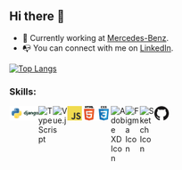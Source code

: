 ## Hi there 👋

<!--
**redkites/redkites** is a ✨ _special_ ✨ repository because its `README.md` (this file) appears on your GitHub profile.

Here are some ideas to get you started:

- 🔭 I’m currently working on ...
- 🌱 I’m currently learning ...
- 👯 I’m looking to collaborate on ...
- 🤔 I’m looking for help with ...
- 💬 Ask me about ...
- 📫 How to reach me: ...
- 😄 Pronouns: ...
- ⚡ Fun fact: ...
-->

- :office: Currently working at [Mercedes-Benz](https://www.mercedes-benz.com/).
- :mailbox_with_no_mail: You can connect with me on [LinkedIn](https://github.com/redkites).

[![Top Langs](https://github-readme-stats.vercel.app/api/top-langs/?username=redkites&layout=compact&langs_count=5&hide=java)](https://github.com/anuraghazra/github-readme-stats)

### Skills:
<img align="left" alt="Python" width="26px" src="https://raw.githubusercontent.com/github/explore/80688e429a7d4ef2fca1e82350fe8e3517d3494d/topics/python/python.png" />
<img align="left" alt="Django" width="26px" src="https://raw.githubusercontent.com/github/explore/80688e429a7d4ef2fca1e82350fe8e3517d3494d/topics/django/django.png" />
<img align="left" alt="TypeScript" width="26px" src="https://img.icons8.com/color/48/000000/typescript.png" />
<img align="left" alt="Vue.js" width="26px" src="https://img.icons8.com/color/48/000000/vue-js.png" />
<img align="left" alt="JavaScript" width="26px" src="https://raw.githubusercontent.com/github/explore/80688e429a7d4ef2fca1e82350fe8e3517d3494d/topics/javascript/javascript.png" />
<img align="left" alt="HTML5" width="26px" src="https://raw.githubusercontent.com/github/explore/80688e429a7d4ef2fca1e82350fe8e3517d3494d/topics/html/html.png" />
<img align="left" alt="CSS3" width="26px" src="https://raw.githubusercontent.com/github/explore/80688e429a7d4ef2fca1e82350fe8e3517d3494d/topics/css/css.png" />
<img align="left" alt="Adobe XD Icon" width="26px" src="https://img.icons8.com/color/48/000000/adobe-xd.png" />
<img align="left" alt="Figma Icon" width="26px" src="https://img.icons8.com/color/48/000000/figma.png" />
<img align="left" alt="Sketch Icon" width="26px" src="https://img.icons8.com/?size=100&id=37iEIiYKRoDs&format=png&color=000000" />
<img align="left" alt="GitHub" width="26px" src="https://raw.githubusercontent.com/github/explore/78df643247d429f6cc873026c0622819ad797942/topics/github/github.png" />

